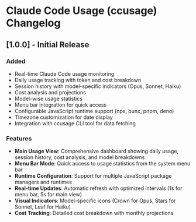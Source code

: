 # Claude Code Usage (ccusage) Changelog

## [1.0.0] - Initial Release

### Added
- Real-time Claude Code usage monitoring
- Daily usage tracking with token and cost breakdown
- Session history with model-specific indicators (Opus, Sonnet, Haiku)
- Cost analysis and projections
- Model-wise usage statistics
- Menu bar integration for quick access
- Configurable JavaScript runtime support (npx, bunx, pnpm, deno)
- Timezone customization for date display
- Integration with ccusage CLI tool for data fetching

### Features
- **Main Usage View**: Comprehensive dashboard showing daily usage, session history, cost analysis, and model breakdowns
- **Menu Bar Mode**: Quick access to usage statistics from the system menu bar
- **Runtime Configuration**: Support for multiple JavaScript package managers and runtimes
- **Real-time Updates**: Automatic refresh with optimized intervals (1s for menu bar, 5s for main view)
- **Visual Indicators**: Model-specific icons (Crown for Opus, Stars for Sonnet, Leaf for Haiku)
- **Cost Tracking**: Detailed cost breakdown with monthly projections